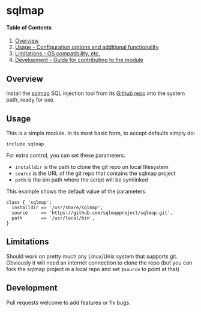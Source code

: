 # sqlmap

#### Table of Contents

1. [Overview](#overview)
4. [Usage - Configuration options and additional functionality](#usage)
5. [Limitations - OS compatibility, etc.](#limitations)
6. [Development - Guide for contributing to the module](#development)

## Overview

Install the [sqlmap](http://sqlmap.org/) SQL injection tool from its
[Github repo](https://github.com/sqlmapproject/sqlmap) into the system
path, ready for use.

## Usage

This is a simple module. In its most basic form, to accept defaults simply do:

```puppet
include sqlmap
```

For extra control, you can set these parameters.

* `installdir` is the path to clone the git repo on local filesystem
* `source` is the URL of the git repo that contains the sqlmap project
* `path` is the bin path where the script will be symlinked

This example shows the default value of the parameters.

```puppet
class { 'sqlmap':
  installdir => '/usr/share/sqlmap',
  source     => 'https://github.com/sqlmapproject/sqlmap.git',
  path       => '/usr/local/bin',
}
```

## Limitations

Should work on pretty much any Linux/Unix system that supports git. Obviously
it will need an internet connection to clone the repo (but you can fork the
sqlmap project in a local repo and set `$source` to point at that)

## Development

Pull requests welcome to add features or fix bugs.
